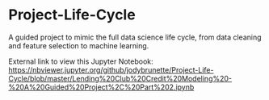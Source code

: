 # Project-Life-Cycle
A guided project to mimic the full data science life cycle, from data cleaning and feature selection to machine learning.

External link to view this Jupyter Notebook:
https://nbviewer.jupyter.org/github/jodybrunette/Project-Life-Cycle/blob/master/Lending%20Club%20Credit%20Modeling%20-%20A%20Guided%20Project%2C%20Part%202.ipynb


